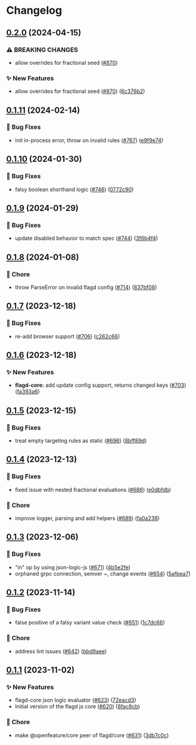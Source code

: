 # Changelog

## [0.2.0](https://github.com/open-feature/js-sdk-contrib/compare/flagd-core-v0.1.11...flagd-core-v0.2.0) (2024-04-15)


### ⚠ BREAKING CHANGES

* allow overrides for fractional seed ([#870](https://github.com/open-feature/js-sdk-contrib/issues/870))

### ✨ New Features

* allow overrides for fractional seed ([#870](https://github.com/open-feature/js-sdk-contrib/issues/870)) ([6c376b2](https://github.com/open-feature/js-sdk-contrib/commit/6c376b2f525be04c15b5c3bd32d89cc9c4c66729))

## [0.1.11](https://github.com/open-feature/js-sdk-contrib/compare/flagd-core-v0.1.10...flagd-core-v0.1.11) (2024-02-14)


### 🐛 Bug Fixes

* init in-process error, throw on invalid rules ([#767](https://github.com/open-feature/js-sdk-contrib/issues/767)) ([e9f9e74](https://github.com/open-feature/js-sdk-contrib/commit/e9f9e74d66e9f8666eebb8d06141fce713c7914c))

## [0.1.10](https://github.com/open-feature/js-sdk-contrib/compare/flagd-core-v0.1.9...flagd-core-v0.1.10) (2024-01-30)


### 🐛 Bug Fixes

* falsy boolean shorthand logic ([#746](https://github.com/open-feature/js-sdk-contrib/issues/746)) ([0772c90](https://github.com/open-feature/js-sdk-contrib/commit/0772c90c10906e47109567ba1ac35fe8b38fbe74))

## [0.1.9](https://github.com/open-feature/js-sdk-contrib/compare/flagd-core-v0.1.8...flagd-core-v0.1.9) (2024-01-29)


### 🐛 Bug Fixes

* update disabled behavior to match spec  ([#744](https://github.com/open-feature/js-sdk-contrib/issues/744)) ([3f6b4f4](https://github.com/open-feature/js-sdk-contrib/commit/3f6b4f43e7e79a70517d1d654355cf4b82a31188))

## [0.1.8](https://github.com/open-feature/js-sdk-contrib/compare/flagd-core-v0.1.7...flagd-core-v0.1.8) (2024-01-08)


### 🧹 Chore

* throw ParseError on invalid flagd config ([#714](https://github.com/open-feature/js-sdk-contrib/issues/714)) ([837bf08](https://github.com/open-feature/js-sdk-contrib/commit/837bf0887a8b68e6418963160344af1aaeabbf0a))

## [0.1.7](https://github.com/open-feature/js-sdk-contrib/compare/flagd-core-v0.1.6...flagd-core-v0.1.7) (2023-12-18)


### 🐛 Bug Fixes

* re-add browser support ([#706](https://github.com/open-feature/js-sdk-contrib/issues/706)) ([c262c66](https://github.com/open-feature/js-sdk-contrib/commit/c262c66497e0cc7d8b7ea2d9cc5b85f5d31093e6))

## [0.1.6](https://github.com/open-feature/js-sdk-contrib/compare/flagd-core-v0.1.5...flagd-core-v0.1.6) (2023-12-18)


### ✨ New Features

* **flagd-core:** add update config support, returns changed keys ([#703](https://github.com/open-feature/js-sdk-contrib/issues/703)) ([fa393a6](https://github.com/open-feature/js-sdk-contrib/commit/fa393a6c03ddeacc2899db4d4911cb06712211ba))

## [0.1.5](https://github.com/open-feature/js-sdk-contrib/compare/flagd-core-v0.1.4...flagd-core-v0.1.5) (2023-12-15)


### 🐛 Bug Fixes

* treat empty targeting rules as static ([#696](https://github.com/open-feature/js-sdk-contrib/issues/696)) ([8bff89d](https://github.com/open-feature/js-sdk-contrib/commit/8bff89d023486734a739dbdfb016b2966ec43436))

## [0.1.4](https://github.com/open-feature/js-sdk-contrib/compare/flagd-core-v0.1.3...flagd-core-v0.1.4) (2023-12-13)


### 🐛 Bug Fixes

* fixed issue with nested fractional evaluations ([#686](https://github.com/open-feature/js-sdk-contrib/issues/686)) ([e0dbfdb](https://github.com/open-feature/js-sdk-contrib/commit/e0dbfdb2c73b45bdbadb22b4198b0134e395548a))


### 🧹 Chore

* improve logger, parsing and add helpers ([#689](https://github.com/open-feature/js-sdk-contrib/issues/689)) ([fa0a238](https://github.com/open-feature/js-sdk-contrib/commit/fa0a238bc4533e431e2c2969303866e74f4f181f))

## [0.1.3](https://github.com/open-feature/js-sdk-contrib/compare/flagd-core-v0.1.2...flagd-core-v0.1.3) (2023-12-06)


### 🐛 Bug Fixes

* "in" op by using json-logic-js ([#671](https://github.com/open-feature/js-sdk-contrib/issues/671)) ([4b5e2fe](https://github.com/open-feature/js-sdk-contrib/commit/4b5e2fe5cf89385a8cf5e6be5b4bc0a50d4b791d))
* orphaned grpc connection, semver ~, change events ([#654](https://github.com/open-feature/js-sdk-contrib/issues/654)) ([5afbea7](https://github.com/open-feature/js-sdk-contrib/commit/5afbea754983f95858bf1bdfd15ab51793b0b72e))

## [0.1.2](https://github.com/open-feature/js-sdk-contrib/compare/flagd-core-v0.1.1...flagd-core-v0.1.2) (2023-11-14)


### 🐛 Bug Fixes

* false positive of a falsy variant value check ([#651](https://github.com/open-feature/js-sdk-contrib/issues/651)) ([1c7dc66](https://github.com/open-feature/js-sdk-contrib/commit/1c7dc660d15e00f84ad303d373417f8bb7b71966))


### 🧹 Chore

* address lint issues ([#642](https://github.com/open-feature/js-sdk-contrib/issues/642)) ([bbd9aee](https://github.com/open-feature/js-sdk-contrib/commit/bbd9aee896dc4a0817f379b799a1b8d331ee76c6))

## [0.1.1](https://github.com/open-feature/js-sdk-contrib/compare/flagd-core-v0.1.0...flagd-core-v0.1.1) (2023-11-02)


### ✨ New Features

* flagd-core json logic evaluator ([#623](https://github.com/open-feature/js-sdk-contrib/issues/623)) ([72eacd3](https://github.com/open-feature/js-sdk-contrib/commit/72eacd33ab7147d7348ee125c57282bccd3af9d5))
* Initial version of the flagd js core ([#620](https://github.com/open-feature/js-sdk-contrib/issues/620)) ([8fac8cb](https://github.com/open-feature/js-sdk-contrib/commit/8fac8cb902c8803200b3dbc74eace3d623746b4e))


### 🧹 Chore

* make @openfeature/core peer of flagd/core ([#631](https://github.com/open-feature/js-sdk-contrib/issues/631)) ([3db7c0c](https://github.com/open-feature/js-sdk-contrib/commit/3db7c0c739c84be9fa9cedb87b5e0521a1a0d89c))
